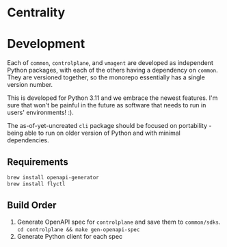 # Centrality


# Development

Each of `common`, `controlplane`, and `vmagent` are developed as independent Python packages, with 
each of the others having a dependency on `common`. They are versioned together, so the monorepo 
essentially has a single version number.

This is developed for Python 3.11 and we embrace the newest features. I'm sure that won't be 
painful in the future as software that needs to run in users' environments! :).

The as-of-yet-uncreated `cli` package should be focused on portability - being able to run on 
older version of Python and with minimal dependencies. 

## Requirements


```bash
brew install openapi-generator
brew install flyctl
```

## Build Order

1. Generate OpenAPI spec for `controlplane` and save them to `common/sdks`. `cd controlplane && make gen-openapi-spec`
2. Generate Python client for each spec